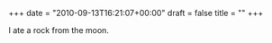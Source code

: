 +++
date = "2010-09-13T16:21:07+00:00"
draft = false
title = ""
+++
<p>I ate a rock from the moon.</p> 
